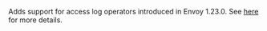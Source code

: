 Adds support for access log operators introduced in Envoy 1.23.0. See [here](https://www.envoyproxy.io/docs/envoy/v1.23.0/version_history/v1.23/v1.23.0#new-features) for more details.
